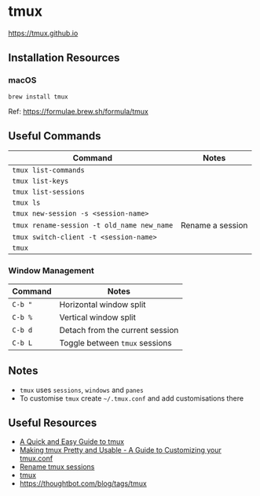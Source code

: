 # tmux

<https://tmux.github.io>

## Installation Resources

### macOS

```
brew install tmux
```

Ref: <https://formulae.brew.sh/formula/tmux>

## Useful Commands

| Command | Notes |
|---------|-------|
| `tmux list-commands` | |
| `tmux list-keys` | |
| `tmux list-sessions` | |
| `tmux ls` | |
| `tmux new-session -s <session-name>` | |
| `tmux rename-session -t old_name new_name` | Rename a session |
| `tmux switch-client -t <session-name>` | |
| `tmux` | |

### Window Management

| Command | Notes |
|---------|-------|
| `C-b "` | Horizontal window split |
| `C-b %` | Vertical window split |
| `C-b d` | Detach from the current session |
| `C-b L` | Toggle between `tmux` sessions |

## Notes

- `tmux` uses `sessions`, `windows` and `panes`
- To customise `tmux` create `~/.tmux.conf` and add customisations there

## Useful Resources

- [A Quick and Easy Guide to tmux](https://www.hamvocke.com/blog/a-quick-and-easy-guide-to-tmux/)
- [Making tmux Pretty and Usable - A Guide to Customizing your tmux.conf](https://www.hamvocke.com/blog/a-guide-to-customizing-your-tmux-conf/)
- [Rename tmux sessions](https://koenwoortman.com/tmux-rename-session/)
- [tmux](https://thoughtbot.com/upcase/tmux)
- <https://thoughtbot.com/blog/tags/tmux>
